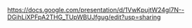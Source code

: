 https://docs.google.com/presentation/d/1VwKpujtW24gl7N--DGihLiXPFpA2THG_TUpWBUJfgug/edit?usp=sharing
